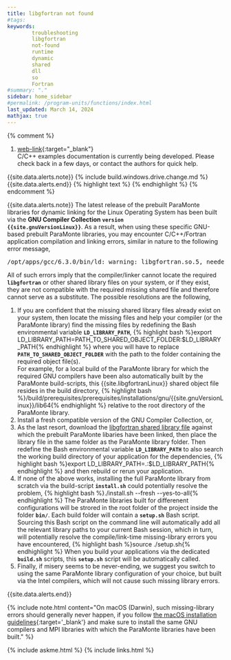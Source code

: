 ```yaml
---
title: libgfortran not found
#tags: 
keywords: 
        troubleshooting
        libgfortran
        not-found
        runtime
        dynamic
        shared
        dll
        so
        Fortran
#summary: "."
sidebar: home_sidebar
#permalink: /program-units/functions/index.html
last_updated: March 14, 2024
mathjax: true
---
```


{% comment %}
1. [web-link](){:target="_blank"}  
C/C++ examples documentation is currently being developed. Please check back in a few days, or contact the authors for quick help.  
<div id="toc"></div>  
{{site.data.alerts.note}}
{% include build.windows.drive.change.md %}
{{site.data.alerts.end}}
{% highlight text %}
{% endhighlight %}
<b><code></code></b>
{% endcomment %}


{{site.data.alerts.note}}
The latest release of the prebuilt ParaMonte libraries for dynamic linking for the Linux Operating System has been built via the <b>GNU Compiler Collection <code>version {{site.gnuVersionLinux}}</code></b>. As a result, when using these specific GNU-based prebuilt ParaMonte libraries, you may encounter C/C++/Fortran application compilation and linking errors, similar in nature to the following error message,  
<pre>
/opt/apps/gcc/6.3.0/bin/ld: warning: libgfortran.so.5, needed by libparamonte.so, not found
</pre>
All of such errors imply that the compiler/linker cannot locate the required <b><code>libgfortran</code></b> or other shared library files on your system, or if they exist, they are not compatible with the required missing shared file and therefore cannot serve as a substitute. The possible resolutions are the following,  

<ol>
    <li>
        If you are confident that the missing shared library files already exist on your system, then locate the missing files and help your compiler (or the ParaMonte library) find the missing files by redefining the Bash environmental variable <b><code>LD_LIBRARY_PATH</code></b>,  
        {% highlight bash %}export LD_LIBRARY_PATH=PATH_TO_SHARED_OBJECT_FOLDER:$LD_LIBRARY_PATH{% endhighlight %}
        where you will have to replace <b><code>PATH_TO_SHARED_OBJECT_FOLDER</code></b> with the path to the folder containing the required object file(s).
        <br>
        For example, for a local build of the ParaMonte library for which the required GNU compilers have been also automatically built by the ParaMonte build-scripts, this {{site.libgfortranLinux}} shared object file resides in the build directory,  
        {% highlight bash %}/build/prerequisites/prerequisites/installations/gnu/{{site.gnuVersionLinux}}/lib64{% endhighlight %} relative to the root directory of the ParaMonte library.
    </li>
    <li>
        Install a fresh compatible version of the GNU Compiler Collection, or,  
    </li>
    <li>
        As the last resort, download the <a href="{{site.githubReleaseCurrentDownload}}/{{site.libgfortranLinux}}">libgfortran shared library file</a> against which the prebuilt ParaMonte libaries have been linked, then place the library file in the same folder as the ParaMonte library folder. Then redefine the Bash environmental variable <b><code>LD_LIBRARY_PATH</code></b> to also search the working build directory of your application for the dependencies,  
        {% highlight bash %}export LD_LIBRARY_PATH=.:$LD_LIBRARY_PATH{% endhighlight %}
        and then rebuild or rerun your application.
    </li>
    <li>
        If none of the above works, installing the full ParaMonte library from scratch via the build-script <b><code>install.sh</code></b> could potentially resolve the problem,
        {% highlight bash %}./install.sh --fresh --yes-to-all{% endhighlight %}
        The ParaMonte libraries built for differenent configurations will be strored in the root folder of the project inside the folder <b><code>bin/</code></b>. Each build folder will contain a <b><code>setup.sh</code></b> Bash script. Sourcing this Bash script on the command line will automatically add all the relevant library paths to your current Bash session, which in turn, will potentially resolve the compile/link-time missing-library errors you have encountered,  
        {% highlight bash %}source ./setup.sh{% endhighlight %}
        When you build your applications via the dedicated <b><code>build.sh</code></b> scripts, this <b><code>setup.sh</code></b> script will be automatically called.
    </li>
    <li>
        Finally, if misery seems to be never-ending, we suggest you switch to using the same ParaMonte library configuration of your choice, but built via the Intel compilers, which will not cause such missing library errors.
    </li>
</ol>

{{site.data.alerts.end}}

{% include note.html content="On macOS (Darwin), such missing-library errors should generally never happen, if you follow [the macOS installation guidelines](../../installation/macos/){:target='_blank'} and make sure to install the same GNU compilers and MPI libraries with which the ParaMonte libraries have been built." %}

{% include askme.html %}
{% include links.html %}
